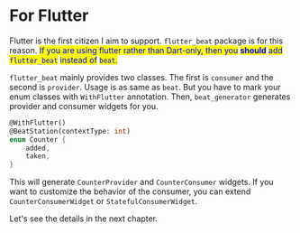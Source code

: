 # For Flutter

Flutter is the first citizen I aim to support. `flutter_beat` package is for this reason. <mark style="color:blue;">If you are using flutter rather than Dart-only, then you</mark> <mark style="color:blue;"></mark><mark style="color:blue;">**should**</mark> <mark style="color:blue;"></mark><mark style="color:blue;">add</mark> <mark style="color:blue;"></mark><mark style="color:blue;">`flutter_beat`</mark> <mark style="color:blue;"></mark><mark style="color:blue;">instead of</mark> <mark style="color:blue;"></mark><mark style="color:blue;">`beat`</mark><mark style="color:blue;">.</mark>

`flutter_beat` mainly provides two classes. The first is `consumer` and the second is `provider`. Usage is as same as `beat`. But you have to mark your enum classes with `WithFlutter` annotation. Then, `beat_generator` generates provider and consumer widgets for you.

```dart
@WithFlutter()
@BeatStation(contextType: int)
enum Counter {
    added,
    taken,
}
```

This will generate `CounterProvider` and `CounterConsumer` widgets. If you want to customize the behavior of the consumer, you can extend `CounterConsumerWidget` or `StatefulConsumerWidget`.

Let's see the details in the next chapter.&#x20;
